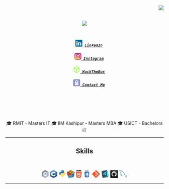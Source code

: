 <img align="right" src="https://visitor-badge.laobi.icu/badge?page_id=aseemchopra25.aseemchopra25">

<h1 align="center">
  <a href="https://git.io/typing-svg">
    <img src="https://readme-typing-svg.herokuapp.com?color=99ff3d&size=30&center=true&vCenter=true&width=550&lines=Hi!+👋+I'm+Aseem+Chopra;Welcome+to+my+Github+Profile">
  </a>
</h1>

<h5 align="center">
  <code>
    <a href="https://www.linkedin.com/in/aseemchopra/" title="LinkedIn Profile"><img width="22" src="https://github.com/aseemchopra25/aseemchopra25/blob/main/img/linkedin.svg"> LinkedIn</a>
  </code>
  
  <code>
    <a href="https://www.instagram.com/aseemchopra25/" title="Instagram Profile"><img width="22" src="https://github.com/aseemchopra25/aseemchopra25/blob/main/img/instagram.svg"> Instagram</a>
  </code>
  
  <code>
    <a href="https://www.hackthebox.eu/profile/23243" title="HackTheBox Profile"><img width="22" src="https://github.com/aseemchopra25/aseemchopra25/blob/main/img/htb.svg"> HackTheBox</a>
  </code>
  
  <code>
    <a href="mailto:aseemchopra@protonmail.com" title="Protonmail"><img width="22" src="https://github.com/aseemchopra25/aseemchopra25/blob/main/img/protonmail.svg"> Contact Me</a>
  </code>

</h5>

<br>
<p align="center">
  <br>
  <br>
  🎓 RMIT - Masters IT 
  🎓 IIM Kashipur - Masters MBA
  🎓 USICT - Bachelors IT
</p>

<hr>
<h2 align="center">Skills</h2>
<br>
<p align="center">
  <code><img title="C" height="25" src="https://github.com/aseemchopra25/aseemchopra25/blob/main/img/c.svg"></code>
  <code><img title="C++" height="25" src="https://github.com/aseemchopra25/aseemchopra25/blob/main/img/cpp.svg"></code>
  <code><img title="Python" height="25" src="https://github.com/aseemchopra25/aseemchopra25/blob/main/img/python-original.svg"></code>
  <code><img title="Problem Solving" height="25" src="https://github.com/aseemchopra25/aseemchopra25/blob/main/img/problemSolving.png"></code>
  <code><img title="HTML5" height="25" src="https://github.com/aseemchopra25/aseemchopra25/blob/main/img/html5.svg"></code>
  <code><img title="CSS" height="25" src="https://github.com/aseemchopra25/aseemchopra25/blob/main/img/css.svg"></code>
  <code><img title="Git" height="25" src="https://github.com/aseemchopra25/aseemchopra25/blob/main/img/git-original.svg"></code>
  <code><img title="Visual Studio Code" height="25" src="https://github.com/aseemchopra25/aseemchopra25/blob/main/img/vscode.png"></code>
  <code><img title="GitHub" height="25" src="https://github.com/aseemchopra25/aseemchopra25/blob/main/img/github.svg"></code>
  <code><img title="MySQL" height="25" src="https://github.com/aseemchopra25/aseemchopra25/blob/main/img/mysql.svg"></code>
</p>
<hr>



